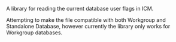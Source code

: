 A library for reading the current database user flags in ICM.

Attempting to make the file compatible with both Workgroup and Standalone Database, however currently the library only works for Workgroup databases.

